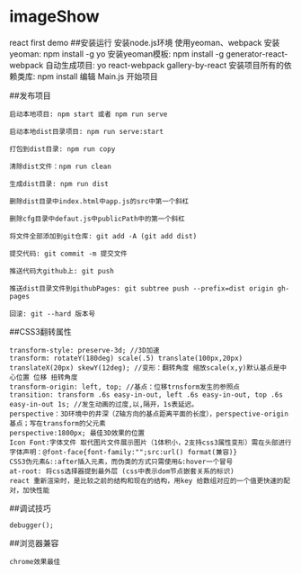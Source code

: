 # imageShow
react first demo
##安装运行
    安装node.js环境
    使用yeoman、webpack
    安装yeoman: npm install -g yo
    安装yeoman模板: npm install -g generator-react-webpack
    自动生成项目: yo react-webpack gallery-by-react
    安装项目所有的依赖类库: npm install
    编辑 Main.js 开始项目

##发布项目

    启动本地项目: npm start 或者 npm run serve

    启动本地dist目录项目: npm run serve:start

    打包到dist目录: npm run copy

    清除dist文件：npm run clean

    生成dist目录: npm run dist

    删除dist目录中index.html中app.js的src中第一个斜杠

    删除cfg目录中defaut.js中publicPath中的第一个斜杠

    将文件全部添加到git仓库: git add -A (git add dist)

    提交代码: git commit -m 提交文件

    推送代码大github上: git push

    推送dist目录文件到githubPages: git subtree push --prefix=dist origin gh-pages

    回滚: git --hard 版本号

##CSS3翻转属性

    transform-style: preserve-3d; //3D加速
    transform: rotateY(180deg) scale(.5) translate(100px,20px) translateX(20px) skewY(12deg); //变形：翻转角度 缩放scale(x,y)默认基点是中心位置 位移 扭转角度
    transform-origin: left, top; //基点：位移trnsform发生的参照点
    transition: transform .6s easy-in-out, left .6s easy-in-out, top .6s easy-in-out 1s; //发生动画的过度,以,隔开，1s表延迟。
    perspective：3D环境中的井深（Z轴方向的基点距离平面的长度），perspective-origin基点；写在transform的父元素
    perspective:1800px; 最佳3D效果的位置
    Icon Font:字体文件 取代图片文件展示图片（1体积小，2支持css3属性变形）需在头部进行字体声明：@font-face{font-family:"";src:url() format(兼容)}
    CSS3伪元素&::after插入元素，而伪类的方式只需使用&:hover一个冒号
    at-root: 将css选择器提到最外层 (css中表示dom节点嵌套关系的标识)
    react 重新渲染时，是比较之前的结构和现在的结构，用key 给数组对应的一个值更快速的配对，加快性能

##调试技巧

    debugger();

##浏览器兼容

    chrome效果最佳
